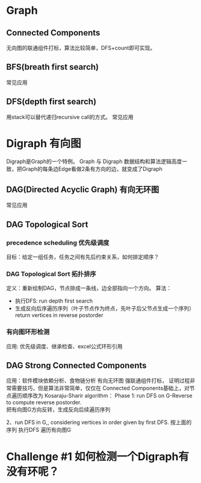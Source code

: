 # Graph

## Connected Components 
无向图的联通组件打标，算法比较简单，DFS+count即可实现。

## BFS(breath first search)
常见应用

## DFS(depth first search)
用stack可以替代递归recursive call的方式。
常见应用

# Digraph 有向图
Digraph是Graph的一个特例。
Graph 与 Digraph 数据结构和算法逻辑高度一致，把Graph的每条边Edge看做2条有方向的边，就变成了Digraph

## DAG(Directed Acyclic Graph) 有向无环图
常见应用

## DAG Topological Sort
### precedence scheduling 优先级调度
目标：给定一组任务，任务之间有先后约束关系，如何排定顺序？

### DAG Topological Sort 拓扑排序
定义：重新绘制DAG，节点排成一条线，边全部指向一个方向。
算法：
- 执行DFS: run depth first search 
- 生成反向后序遍历序列（叶子节点作为终点，先叶子后父节点生成一个序列）
return vertices in reverse postorder

### 有向图环形检测
应用: 优先级调度、继承检查、excel公式环形引用

## DAG Strong Connected Components 
应用：软件模块依赖分析、食物链分析
有向无环图 强联通组件打标， 证明过程非常需要技巧，但是算法非常简单，仅仅在 Connected Components基础上，对节点遍历顺序改为
Kosaraju-Sharir algorithm：
Phase 1: run DFS on G-Reverse to compute reverse postorder.  
把有向图G方向反转，生成反向后续遍历序列

2、run DFS in G,, considering vertices in order given by first DFS.
按上面的序列 执行DFS 遍历有向图G


 
# Challenge #1 如何检测一个Digraph有没有环呢？

